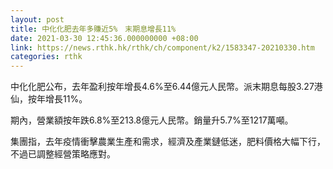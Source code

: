```yaml
---
layout: post
title: 中化化肥去年多賺近5%　末期息增長11%
date: 2021-03-30 12:45:36.000000000 +08:00
link: https://news.rthk.hk/rthk/ch/component/k2/1583347-20210330.htm
categories: rthk
---
```


中化化肥公布，去年盈利按年增長4.6%至6.44億元人民幣。派末期息每股3.27港仙，按年增長11%。

期內，營業額按年跌6.8%至213.8億元人民幣。銷量升5.7%至1217萬噸。

集團指，去年疫情衝擊農業生產和需求，經濟及產業鏈低迷，肥料價格大幅下行，不過已調整經營策略應對。
